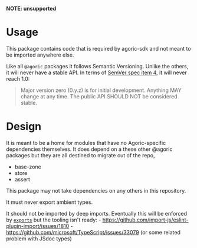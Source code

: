 **NOTE: unsupported**

# Usage

This package contains code that is required by agoric-sdk and not meant to be imported anywhere else.

Like all `@agoric` packages it follows Semantic Versioning. Unlike the others, it will never have a stable API. In terms of [SemVer spec item 4](https://semver.org/#spec-item-4), it will never reach 1.0:
> Major version zero (0.y.z) is for initial development. Anything MAY change at any time. The public API SHOULD NOT be considered stable.


# Design

It is meant to be a home for modules that have no Agoric-specific dependencies themselves. It does depend on a these other @agoric packages but they are all destined to migrate out of the repo,

- base-zone
- store
- assert

This package may not take dependencies on any others in this repository.

It must never export ambient types.

It should not be imported by deep imports. Eventually this will be enforced by [`exports`](https://nodejs.org/api/packages.html#exports) but the tooling isn't ready:
    - https://github.com/import-js/eslint-plugin-import/issues/1810
    - https://github.com/microsoft/TypeScript/issues/33079 (or some related problem with JSdoc types)
